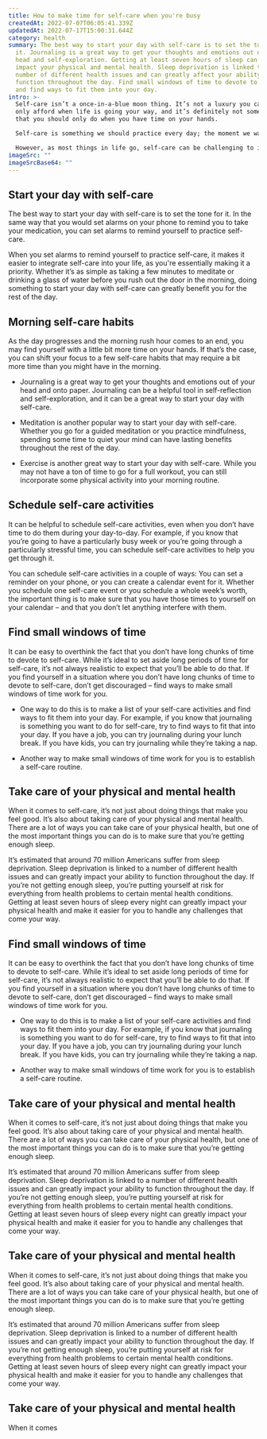 ```yaml
---
title: How to make time for self-care when you're busy
createdAt: 2022-07-07T06:05:41.339Z
updatedAt: 2022-07-17T15:00:31.644Z
category: health
summary: The best way to start your day with self-care is to set the tone for
  it. Journaling is a great way to get your thoughts and emotions out of your
  head and self-exploration. Getting at least seven hours of sleep can greatly
  impact your physical and mental health. Sleep deprivation is linked to a
  number of different health issues and can greatly affect your ability to
  function throughout the day. Find small windows of time to devote to self care
  and find ways to fit them into your day.
intro: >-
  Self-care isn’t a once-in-a-blue moon thing. It’s not a luxury you can
  only afford when life is going your way, and it’s definitely not something
  that you should only do when you have time on your hands. 

  Self-care is something we should practice every day; the moment we wake up and the moment we go to bed. In fact, self-care shouldn’t just be something that you do – it needs to become who you are. 

  However, as most things in life go, self-care can be challenging to integrate into our busy schedules. Whether it’s because of work obligations, family commitments, schoolwork or any other number of reasons, many of us are left wondering how we can make time for self-care even when everything else in our lives feels like it’s getting in the way.
imageSrc: ""
imageSrcBase64: ""
---
```


## Start your day with self-care

The best way to start your day with self-care is to set the tone for it. In the same way that you would set alarms on your phone to remind you to take your medication, you can set alarms to remind yourself to practice self-care.

When you set alarms to remind yourself to practice self-care, it makes it easier to integrate self-care into your life, as you're essentially making it a priority. Whether it’s as simple as taking a few minutes to meditate or drinking a glass of water before you rush out the door in the morning, doing something to start your day with self-care can greatly benefit you for the rest of the day.

## Morning self-care habits

As the day progresses and the morning rush hour comes to an end, you may find yourself with a little bit more time on your hands. If that’s the case, you can shift your focus to a few self-care habits that may require a bit more time than you might have in the morning.

- Journaling is a great way to get your thoughts and emotions out of your head and onto paper. Journaling can be a helpful tool in self-reflection and self-exploration, and it can be a great way to start your day with self-care.

- Meditation is another popular way to start your day with self-care. Whether you go for a guided meditation or you practice mindfulness, spending some time to quiet your mind can have lasting benefits throughout the rest of the day.

- Exercise is another great way to start your day with self-care. While you may not have a ton of time to go for a full workout, you can still incorporate some physical activity into your morning routine.

## Schedule self-care activities

It can be helpful to schedule self-care activities, even when you don’t have time to do them during your day-to-day. For example, if you know that you’re going to have a particularly busy week or you’re going through a particularly stressful time, you can schedule self-care activities to help you get through it.

You can schedule self-care activities in a couple of ways: You can set a reminder on your phone, or you can create a calendar event for it. Whether you schedule one self-care event or you schedule a whole week’s worth, the important thing is to make sure that you have those times to yourself on your calendar – and that you don’t let anything interfere with them.

## Find small windows of time

It can be easy to overthink the fact that you don’t have long chunks of time to devote to self-care. While it’s ideal to set aside long periods of time for self-care, it’s not always realistic to expect that you’ll be able to do that.
If you find yourself in a situation where you don’t have long chunks of time to devote to self-care, don’t get discouraged – find ways to make small windows of time work for you.

- One way to do this is to make a list of your self-care activities and find ways to fit them into your day. For example, if you know that journaling is something you want to do for self-care, try to find ways to fit that into your day. If you have a job, you can try journaling during your lunch break. If you have kids, you can try journaling while they’re taking a nap.

- Another way to make small windows of time work for you is to establish a self-care routine.

## Take care of your physical and mental health

When it comes to self-care, it’s not just about doing things that make you feel good. It’s also about taking care of your physical and mental health. 
There are a lot of ways you can take care of your physical health, but one of the most important things you can do is to make sure that you’re getting enough sleep.

It’s estimated that around 70 million Americans suffer from sleep deprivation. Sleep deprivation is linked to a number of different health issues and can greatly impact your ability to function throughout the day. If you’re not getting enough sleep, you’re putting yourself at risk for everything from health problems to certain mental health conditions. Getting at least seven hours of sleep every night can greatly impact your physical health and make it easier for you to handle any challenges that come your way.

## Find small windows of time

It can be easy to overthink the fact that you don’t have long chunks of time to devote to self-care. While it’s ideal to set aside long periods of time for self-care, it’s not always realistic to expect that you’ll be able to do that. If you find yourself in a situation where you don’t have long chunks of time to devote to self-care, don’t get discouraged – find ways to make small windows of time work for you.

- One way to do this is to make a list of your self-care activities and find ways to fit them into your day. For example, if you know that journaling is something you want to do for self-care, try to find ways to fit that into your day. If you have a job, you can try journaling during your lunch break. If you have kids, you can try journaling while they’re taking a nap.

- Another way to make small windows of time work for you is to establish a self-care routine.

## Take care of your physical and mental health

When it comes to self-care, it’s not just about doing things that make you feel good. It’s also about taking care of your physical and mental health. There are a lot of ways you can take care of your physical health, but one of the most important things you can do is to make sure that you’re getting enough sleep.

It’s estimated that around 70 million Americans suffer from sleep deprivation. Sleep deprivation is linked to a number of different health issues and can greatly impact your ability to function throughout the day. If you’re not getting enough sleep, you’re putting yourself at risk for everything from health problems to certain mental health conditions. Getting at least seven hours of sleep every night can greatly impact your physical health and make it easier for you to handle any challenges that come your way.

## Take care of your physical and mental health

When it comes to self-care, it’s not just about doing things that make you feel good. It’s also about taking care of your physical and mental health. There are a lot of ways you can take care of your physical health, but one of the most important things you can do is to make sure that you’re getting enough sleep.

It’s estimated that around 70 million Americans suffer from sleep deprivation. Sleep deprivation is linked to a number of different health issues and can greatly impact your ability to function throughout the day. If you’re not getting enough sleep, you’re putting yourself at risk for everything from health problems to certain mental health conditions. Getting at least seven hours of sleep every night can greatly impact your physical health and make it easier for you to handle any challenges that come your way.

## Take care of your physical and mental health

When it comes
